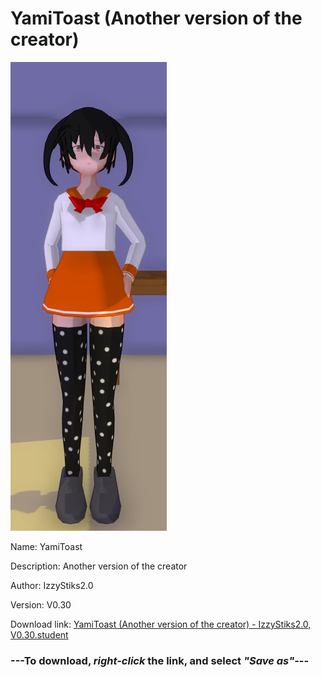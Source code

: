 # YamiToast (Another version of the creator)

<img src = "https://raw.githubusercontent.com/Arbiter1223/Daigaku-Gurashi-Custom-Students/master/Students/Files/YamiToast%20(Another%20version%20of%20the%20creator).png">

Name: YamiToast

Description: Another version of the creator

Author: IzzyStiks2.0

Version: V0.30

Download link: <a href="https://raw.githubusercontent.com/Arbiter1223/Daigaku-Gurashi-Custom-Students/master/Students/Files/YamiToast%20(Another%20version%20of%20the%20creator)%20-%20IzzyStiks2.0%2C%20V0.30.student">YamiToast (Another version of the creator) - IzzyStiks2.0, V0.30.student</a>

### ---**To download, _right-click_ the link, and select _"Save as"_**---
